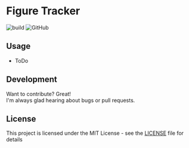 # Figure Tracker
![build](https://github.com/DaRealFreak/figure-tracker/workflows/build/badge.svg?branch=master)
![GitHub](https://img.shields.io/github/license/DaRealFreak/figure-tracker)

## Usage
 - ToDo

## Development
Want to contribute? Great!  
I'm always glad hearing about bugs or pull requests.

## License
This project is licensed under the MIT License - see the [LICENSE](LICENSE) file for details